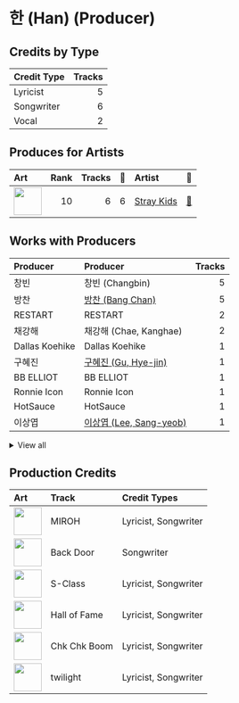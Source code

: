 # 한 (Han) (Producer)

## Credits by Type

| Credit Type | Tracks |
|:---|---:|
| Lyricist | 5 |
| Songwriter | 6 |
| Vocal | 2 |

## Produces for Artists

| Art | Rank | Tracks | 💚 | Artist | 🔗 |
|:---|---:|---:|---:|:---|:---|
| <img src="https://i.scdn.co/image/ab6761610000e5eb75237a1ba0379041476012b3" alt="" width="50" /> | 10 | 6 | 6 | [Stray Kids](../../artists/stray_kids/overview.md) | [🔗](https://open.spotify.com/artist/2dIgFjalVxs4ThymZ67YCE) |

## Works with Producers

| Producer | Producer | Tracks |
|:---|:---|---:|
| 창빈 | 창빈 (Changbin) | 5 |
| 방찬 | [방찬 (Bang Chan)](../방찬_(bang_chan)/overview.md) | 5 |
| RESTART | RESTART | 2 |
| 채강해 | 채강해 (Chae, Kanghae) | 2 |
| Dallas Koehike | Dallas Koehike | 1 |
| 구혜진 | [구혜진 (Gu, Hye-jin)](../구혜진_(gu,_hye-jin)/overview.md) | 1 |
| BB ELLIOT | BB ELLIOT | 1 |
| Ronnie Icon | Ronnie Icon | 1 |
| HotSauce | HotSauce | 1 |
| 이상엽 | [이상엽 (Lee, Sang-yeob)](../이상엽_(lee,_sang-yeob)/overview.md) | 1 |


<details>
<summary>View all</summary>

| Producer | Producer | Tracks |
|:---|:---|---:|
| Manny Marroquin | [Manny Marroquin](../manny_marroquin/overview.md) | 1 |
| 윤원권 | [윤원권 (Yoon, Won-kwon)](../윤원권_(yoon,_won-kwon)/overview.md) | 1 |
| Chris Calland | Chris Calland | 1 |
| 베르사최 | 베르사최 (Versachoi) | 1 |

</details>


## Production Credits

| Art | Track | Credit Types |
|:---|:---|:---|
| <img src="https://i.scdn.co/image/ab67616d0000b273cbb25c0de45e6a6ded073802" alt="" width="50" /> | MIROH | Lyricist, Songwriter |
| <img src="https://i.scdn.co/image/ab67616d0000b273703093f86fd5c8bd79500610" alt="" width="50" /> | Back Door | Songwriter |
| <img src="https://i.scdn.co/image/ab67616d0000b273e27ba26bc14a563bf3d09882" alt="" width="50" /> | S-Class | Lyricist, Songwriter |
| <img src="https://i.scdn.co/image/ab67616d0000b273e27ba26bc14a563bf3d09882" alt="" width="50" /> | Hall of Fame | Lyricist, Songwriter |
| <img src="https://i.scdn.co/image/ab67616d0000b27351700837cdbc6adddb88560a" alt="" width="50" /> | Chk Chk Boom | Lyricist, Songwriter |
| <img src="https://i.scdn.co/image/ab67616d0000b27351700837cdbc6adddb88560a" alt="" width="50" /> | twilight | Lyricist, Songwriter |